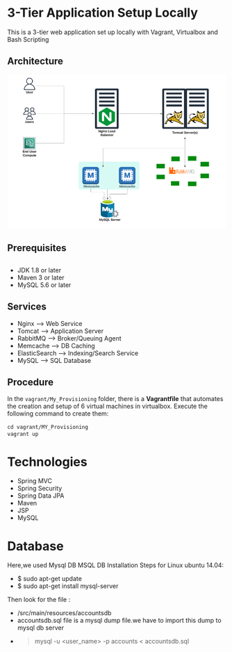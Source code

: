 # 3-Tier Application Setup Locally
This is a 3-tier web application set up locally with Vagrant, Virtualbox and Bash Scripting

## Architecture
![architecture](images/architecture.png)

## Prerequisites
##
- JDK 1.8 or later
- Maven 3 or later
- MySQL 5.6 or later

## Services
- Nginx --> Web Service
- Tomcat --> Application Server
- RabbitMQ --> Broker/Queuing Agent
- Memcache --> DB Caching
- ElasticSearch --> Indexing/Search Service
- MySQL --> SQL Database

## Procedure
In the `vagrant/My_Provisioning` folder, there is a **Vagrantfile** that automates the creation
and setup of 6 virtual machines in virtualbox. Execute the following command to create them:
```
cd vagrant/MY_Provisioning
vagrant up
```

# Technologies 
- Spring MVC
- Spring Security
- Spring Data JPA
- Maven
- JSP
- MySQL
# Database
Here,we used Mysql DB 
MSQL DB Installation Steps for Linux ubuntu 14.04:
- $ sudo apt-get update
- $ sudo apt-get install mysql-server

Then look for the file :
- /src/main/resources/accountsdb
- accountsdb.sql file is a mysql dump file.we have to import this dump to mysql db server
- > mysql -u <user_name> -p accounts < accountsdb.sql


